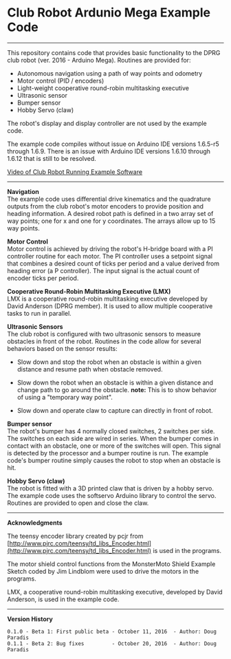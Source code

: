 # Club Robot Ardunio Mega Example Code #


----------

This repository contains code that provides basic functionality to the DPRG club robot (ver. 2016 - Arduino Mega). Routines are provided for:


-   Autonomous navigation using a path of way points and odometry
-   Motor control (PID / encoders)
-   Light-weight cooperative round-robin multitasking executive
-   Ultrasonic sensor
-   Bumper sensor
-   Hobby Servo (claw)

The robot's display and display controller are not used by the example code.

The example code compiles without issue on Arduino IDE versions 1.6.5-r5 through 1.6.9. There is an issue with Arduino IDE versions 1.6.10 through 1.6.12 that is still to be resolved.

[Video of Club Robot Running Example Software](https://youtu.be/S3tb57kWcNU "Video of Example Code on Club Robot")

----------
**Navigation**  
The example code uses differential drive kinematics and the quadrature outputs from the club robot's motor encoders to provide position and heading information. A desired robot path is defined in a two array set of way points; one for x and one for y coordinates. The arrays allow up to 15 way points.

**Motor Control**  
Motor control is achieved by driving the robot's H-bridge board with a PI controller routine for each motor. The PI controller uses a setpoint signal that combines a desired count of ticks per period and a value derived from heading error (a P controller). The input signal is the actual count of encoder ticks per period.

**Cooperative Round-Robin Multitasking Executive (LMX)**  
LMX is a cooperative round-robin multitasking executive developed by David Anderson (DPRG member). It is used to allow multiple cooperative tasks to run in parallel.

**Ultrasonic Sensors**  
The club robot is configured with two ultrasonic sensors to measure obstacles in front of the robot. Routines in the code allow for several behaviors based on the sensor results:


-   Slow down and stop the robot when an obstacle is within a given distance and resume path when obstacle removed.

-   Slow down the robot when an obstacle is within a given distance and change path to go around the obstacle. **note:** This is to show behavior of using a "temporary way point". 

- Slow down and operate claw to capture can directly in front of robot.  

**Bumper sensor**  
The robot's bumper has 4 normally closed switches, 2 switches per side. The switches on each side are wired in series. When the bumper comes in contact with an obstacle, one or more of the switches will open. This signal is detected by the processor and a bumper routine is run. The example code's bumper routine simply causes the robot to stop when an obstacle is hit.

**Hobby Servo (claw)**  
The robot is fitted with a 3D printed claw that is driven by a hobby servo. The example code uses the softservo Arduino library to control the servo. Routines are provided to open and close the claw.

 
----------

**Acknowledgments**   

The teensy encoder library created by pcjr from
[http://www.pjrc.com/teensy/td_libs_Encoder.html](http://www.pjrc.com/teensy/td_libs_Encoder.html) is used in the programs.

The motor shield control functions from the MonsterMoto Shield Example Sketch coded by Jim Lindblom were used to drive the motors in the programs.

LMX, a cooperative round-robin multitasking executive, developed by David Anderson, is used in the example code. 

----------
**Version History** 
  
    0.1.0 - Beta 1: First public beta - October 11, 2016  - Author: Doug Paradis
    0.1.1 - Beta 2: Bug fixes         - October 20, 2016  - Author: Doug Paradis